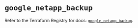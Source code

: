# `google_netapp_backup`

Refer to the Terraform Registry for docs: [`google_netapp_backup`](https://registry.terraform.io/providers/hashicorp/google/6.25.0/docs/resources/netapp_backup).
